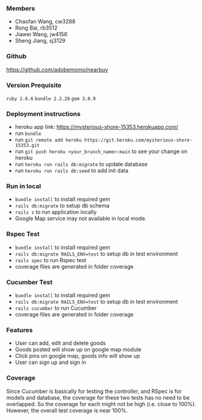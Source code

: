 ### Members
  - Chaofan Wang, cw3288
  - Rong Bai, rb3512
  - Jiawei Wang, jw4156
  - Sheng Jiang, sj3129

### Github
  https://github.com/adobemomo/nearbuy

### Version Prequisite
  `ruby 2.6.6`
  `bundle 2.2.28`
  `gem 3.0.9`
### Deployment instructions
  - heroku app link: https://mysterious-shore-15353.herokuapp.com/
  - run `bundle`
  - run `git remote add heroku https://git.heroku.com/mysterious-shore-15353.git`
  - run `git push heroku <your_brunch_name>:main` to see your change on heroku
  - run `heroku run rails db:migrate` to update database
  - run `heroku run rails db:seed` to add init data

### Run in local
  - `bundle install` to install required gem
  - `rails db:migrate` to setup db schema
  - `rails s` to run application locally
  - Google Map service may not available in local mode.

### Rspec Test
  - `bundle install` to install required gem
  - `rails db:migrate RAILS_ENV=test` to setup db in test environment
  - `rails spec` to run Rspec test
  - coverage files are generated in folder coverage

### Cucumber Test
  - `bundle install` to install required gem
  - `rails db:migrate RAILS_ENV=test` to setup db in test environment
  - `rails cucumber` to run Cucumber
  - coverage files are generated in folder coverage

### Features
  - User can add, edit and delete goods
  - Goods posted will show up on google map module
  - Click pins on google map, goods info will show up
  - User can sign up and sign in

### Coverage
  Since Cucumber is basically for testing the controller, and RSpec is for models and database, the coverage for these two tests has no need to be overlapped. So the coverage for each might not be high (i.e. close to 100%). However, the overall test coverage is near 100%.
